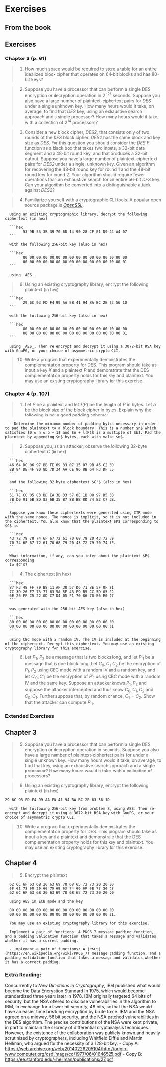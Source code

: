 # Exercises

## From the book

## Exercises

### Chapter 3 (p. 61)

> 1.  How much space would be required to store a table for an entire idealized block cipher that operates on 64-bit blocks and has 80-bit keys?

> 2.  Suppose you have a processor that can perform a single DES encryption or decryption operation in $2^{-26}$ seconds. Suppose you also have a large number of plaintext-ciphertext pairs for $DES$ under a single unknown key. How many hours would it take, on average, to find that $DES$ key, using an exhaustive search approach and a single processor? How many hours would it take, with a collection of $2^{14}$ processors?

> 3.  Consider a new block cipher, _DES2_, that consists only of two rounds of the _DES_ block cipher. _DES2_ has the same block and key size as _DES_. For this question you should consider the _DES_ $F$ function as a black box that takes two inputs, a 32-bit data segment and a 48-bit round key, and that produces a 32-bit output. Suppose you have a large number of plaintext-ciphertext pairs for _DES2_ under a single, unknown key. Given an algorithm for recovering the 48-bit round key for round 1 and the 48-bit round key for round 2. Your algorithm should require fewer operations than an exhaustive search for an entire 56-bit _DES_ key. Can your algorithm be converted into a distinguishable attack against _DES2_?

> 4.  Familiarize yourself with a cryptographic CLI tools. A popular open source package is [_OpenSSL_](https://docs.rs/openssl/latest/openssl/aes/index.html).

      Using an existing cryptographic library, decrypt the following ciphertext (in hex)

      ```hex
            53 9B 33 3B 39 70 6D 14 90 28 CF E1 D9 D4 A4 07
      ```

      with the following 256-bit key (also in hex)

      ```hex
            80 00 00 00 00 00 00 00 00 00 00 00 00 00 00 00
            00 00 00 00 00 00 00 00 00 00 00 00 00 00 00 01
      ```

      using _AES_.

> 9.  Using an existing cryptography library, encrypt the following plaintext (in hex)

      ```hex
            29 6C 93 FD F4 99 AA EB 41 94 BA BC 2E 63 56 1D
      ```

      with the following 256-bit key (also in hex)

      ```hex
            80 00 00 00 00 00 00 00 00 00 00 00 00 00 00 00
            00 00 00 00 00 00 00 00 00 00 00 00 00 00 00 01
      ```

      using _AES_. Then re-encrypt and decrypt it using a 3072-bit RSA key with GnuPG, or your choice of asymmetric crypto CLI.

> 10. Write a program that experimentally demonstrates the complementation property for DES. This program should take as input a key $K$ and a plaintext $P$ and demonstrate that the DES complementation property holds for this key and plaintext. You may use an existing cryptography library for this exercise.

### Chapter 4 (p. 107)

> 1.  Let $P$ be a plaintext and let $\ell(P)$ be the length of $P$ in bytes. Let $b$ be the block size of the block cipher in bytes. Explain why the following is not a good padding scheme:

      - Determine the minimum number of padding bytes necessary in order to pad the plaintext to a block boundary. This is a number $n$ which satisfies $0 ≤ n ≤ b − 1$ and $n + l(P)$ is a multiple of $b$. Pad the plaintext by appending $n$ bytes, each with value $n$.

> 2.  Suppose you, as an attacker, observe the following 32-byte ciphertext $C$ (in hex)

      ```hex
      46 64 DC 06 97 BB FE 69 33 07 15 07 9B A6 C2 3D
      2B 84 DE 4F 90 8D 7D 34 AA CE 96 8B 64 F3 DF 75
      ```

      and the following 32-byte ciphertext $C'$ (also in hex)

      ```hex
      51 7E CC 05 C3 BD EA 3B 33 57 0E 1B D8 97 D5 30
      7B D0 91 6B 8D 82 6B 35 B7 8B BB 8D 74 E2 C7 3B.
      ```

      Suppose you know these ciphertexts were generated using CTR mode with the same nonce. The nonce is implicit, so it is not included in the ciphertext. You also know that the plaintext $P$ corresponding to $C$ is

      ```hex
      43 72 79 70 74 6F 67 72 61 70 68 79 20 43 72 79
      70 74 6F 67 72 61 70 68 79 20 43 72 79 70 74 6F.
      ```

      What information, if any, can you infer about the plaintext $P$ corresponding
      to $C'$?

> 4.  The ciphertext (in hex)

      ```hex
      87 F3 48 FF 79 B8 11 AF 38 57 D6 71 8E 5F 0F 91
      7C 3D 26 F7 73 77 63 5A 5E 43 E9 B5 CC 5D 05 92
      6E 26 FF C5 22 0D C7 D4 05 F1 70 86 70 E6 E0 17
      ```

      was generated with the 256-bit AES key (also in hex)

      ```hex
      80 00 00 00 00 00 00 00 00 00 00 00 00 00 00 00
      00 00 00 00 00 00 00 00 00 00 00 00 00 00 00 01
      ```

      using CBC mode with a random IV. The IV is included at the beginning of the ciphertext. Decrypt this ciphertext. You may use an existing cryptography library for this exercise.

> 6.  Let $P_1$, $P_2$ be a message that is two blocks long, and let $P'_1$ be a message that is one block long. Let $C_0, C_1, C_2$ be the encryption of $P_1, P_2$ using CBC mode with a random IV and a random key, and let $C'_0, C'_1$ be the encryption of $P'_1$ using CBC mode with a random IV and the same key. Suppose an attacker knows $P_1, P_2$ and suppose the attacker intercepted and thus know $C_0, C_1, C_2$ and $C_0, C_1$. Further suppose that, by random chance, $C_1 = C_2$. Show that the attacker can compute $P'_1$.

### Extended Exercises

## Chapter 3

> 5. Suppose you have a processor that can perform a single DES encryption or decryption operation in seconds. Suppose you also have a large number of plaintext-ciphertext pairs for under a single unknown key. How many hours would it take, on average, to find that key, using an exhaustive search approach and a single processor? How many hours would it take, with a collection of processors?

> 9. Using an existing cryptography library, encrypt the following plaintext (in hex)

    29 6C 93 FD F4 99 AA EB 41 94 BA BC 2E 63 56 1D

      with the following 256-bit key from problem 8, using AES. Then re-encrypt and decrypt it using a 3072-bit RSA key with GnuPG, or your choice of asymmetric crypto CLI.

> 10. Write a program that experimentally demonstrates the complementation property for DES. This program should take as input a key and a plaintext and demonstrate that the DES complementation property holds for this key and plaintext. You may use an existing cryptography library for this exercise.

## Chapter 4

> 5.  Encrypt the plaintext

      62 6C 6F 63 6B 20 63 69 70 68 65 72 73 20 20 20
      68 61 73 68 20 66 75 6E 63 74 69 6F 6E 73 20 78
      62 6C 6F 63 6B 20 63 69 70 68 65 72 73 20 20 20

      using AES in ECB mode and the key

      80 00 00 00 00 00 00 00 00 00 00 00 00 00 00 00
      00 00 00 00 00 00 00 00 00 00 00 00 00 00 00 01.

      You may use an existing cryptography library for this exercise.

      Implement a pair of functions: A PKCS 7 message padding function, and a padding validation function that takes a message and validates whether it has a correct padding.

      - Implement a pair of functions: A [PKCS](https://en.wikipedia.org/wiki/PKCS_7) message padding function, and a padding validation function that takes a message and validates whether it has a correct padding.

### Extra Reading:

Concurrently to _New Directions in Cryptography_, IBM published what would become the Data Encryption Standard in 1975, which would become standardized three years later in 1978. IBM originally targeted 64 bits of security, but the NSA offered to disclose vulnerabilities in the algorithm to IBM, in exchange for a lower bit security, 48 bits, so that the NSA would have an easier time breaking encryption by brute force. IBM and the NSA agreed on a midway, 56 bit security, and the NSA patched vulnerabilities in the DES algorithm. The precise contributions of the NSA were kept private, in part to maintain the secrecy of differential cryptanalysis techniques. However, the existence of the collaboration was publicly known and heavily scrutinized by cryptographers, including Whitfield Diffie and Martin Hellman, who argued for the necessity of a 128-bit key. - Copy A: https://web.archive.org/web/20140226205104/http://origin-www.computer.org/csdl/mags/co/1977/06/01646525.pdf - Copy B: https://ee.stanford.edu/~hellman/publications/27.pdf
